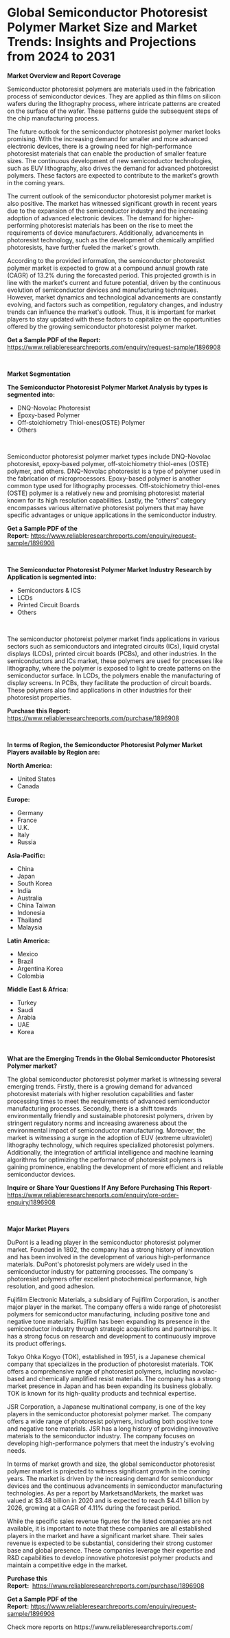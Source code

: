 <p><h1>Global Semiconductor Photoresist Polymer Market Size and Market Trends: Insights and Projections from 2024 to 2031</h1></p><p><strong>Market Overview and Report Coverage</strong></p>
<p><p>Semiconductor photoresist polymers are materials used in the fabrication process of semiconductor devices. They are applied as thin films on silicon wafers during the lithography process, where intricate patterns are created on the surface of the wafer. These patterns guide the subsequent steps of the chip manufacturing process.</p><p>The future outlook for the semiconductor photoresist polymer market looks promising. With the increasing demand for smaller and more advanced electronic devices, there is a growing need for high-performance photoresist materials that can enable the production of smaller feature sizes. The continuous development of new semiconductor technologies, such as EUV lithography, also drives the demand for advanced photoresist polymers. These factors are expected to contribute to the market's growth in the coming years.</p><p>The current outlook of the semiconductor photoresist polymer market is also positive. The market has witnessed significant growth in recent years due to the expansion of the semiconductor industry and the increasing adoption of advanced electronic devices. The demand for higher-performing photoresist materials has been on the rise to meet the requirements of device manufacturers. Additionally, advancements in photoresist technology, such as the development of chemically amplified photoresists, have further fueled the market's growth.</p><p>According to the provided information, the semiconductor photoresist polymer market is expected to grow at a compound annual growth rate (CAGR) of 13.2% during the forecasted period. This projected growth is in line with the market's current and future potential, driven by the continuous evolution of semiconductor devices and manufacturing techniques. However, market dynamics and technological advancements are constantly evolving, and factors such as competition, regulatory changes, and industry trends can influence the market's outlook. Thus, it is important for market players to stay updated with these factors to capitalize on the opportunities offered by the growing semiconductor photoresist polymer market.</p></p>
<p><strong>Get a Sample PDF of the Report:</strong> <a href="https://www.reliableresearchreports.com/enquiry/request-sample/1896908">https://www.reliableresearchreports.com/enquiry/request-sample/1896908</a></p>
<p>&nbsp;</p>
<p><strong>Market Segmentation</strong></p>
<p><strong>The Semiconductor Photoresist Polymer Market Analysis by types is segmented into:</strong></p>
<p><ul><li>DNQ-Novolac Photoresist</li><li>Epoxy-based Polymer</li><li>Off-stoichiometry Thiol-enes(OSTE) Polymer</li><li>Others</li></ul></p>
<p>&nbsp;</p>
<p><p>Semiconductor photoresist polymer market types include DNQ-Novolac photoresist, epoxy-based polymer, off-stoichiometry thiol-enes (OSTE) polymer, and others. DNQ-Novolac photoresist is a type of polymer used in the fabrication of microprocessors. Epoxy-based polymer is another common type used for lithography processes. Off-stoichiometry thiol-enes (OSTE) polymer is a relatively new and promising photoresist material known for its high resolution capabilities. Lastly, the "others" category encompasses various alternative photoresist polymers that may have specific advantages or unique applications in the semiconductor industry.</p></p>
<p><strong>Get a Sample PDF of the Report:</strong>&nbsp;<a href="https://www.reliableresearchreports.com/enquiry/request-sample/1896908">https://www.reliableresearchreports.com/enquiry/request-sample/1896908</a></p>
<p>&nbsp;</p>
<p><strong>The Semiconductor Photoresist Polymer Market Industry Research by Application is segmented into:</strong></p>
<p><ul><li>Semiconductors & ICS</li><li>LCDs</li><li>Printed Circuit Boards</li><li>Others</li></ul></p>
<p>&nbsp;</p>
<p><p>The semiconductor photoreist polymer market finds applications in various sectors such as semiconductors and integrated circuits (ICs), liquid crystal displays (LCDs), printed circuit boards (PCBs), and other industries. In the semiconductors and ICs market, these polymers are used for processes like lithography, where the polymer is exposed to light to create patterns on the semiconductor surface. In LCDs, the polymers enable the manufacturing of display screens. In PCBs, they facilitate the production of circuit boards. These polymers also find applications in other industries for their photoresist properties.</p></p>
<p><strong>Purchase this Report:</strong>&nbsp; <a href="https://www.reliableresearchreports.com/purchase/1896908">https://www.reliableresearchreports.com/purchase/1896908</a></p>
<p>&nbsp;</p>
<p><strong>In terms of Region, the Semiconductor Photoresist Polymer Market Players available by Region are:</strong></p>
<p>
    <p> <strong> North America: </strong>
        <ul>
            <li>United States</li>
            <li>Canada</li>
        </ul>
        </p> 
    <p> <strong> Europe: </strong>
        <ul>
            <li>Germany</li>
            <li>France</li>
            <li>U.K.</li>
            <li>Italy</li>
            <li>Russia</li>
        </ul>
        </p> 
    <p> <strong> Asia-Pacific: </strong>
        <ul>
            <li>China</li>
            <li>Japan</li>
            <li>South Korea</li>
            <li>India</li>
            <li>Australia</li>
            <li>China Taiwan</li>
            <li>Indonesia</li>
            <li>Thailand</li>
            <li>Malaysia</li>
        </ul>
        </p> 
    <p> <strong> Latin America: </strong>
        <ul>
            <li>Mexico</li>
            <li>Brazil</li>
            <li>Argentina Korea</li>
            <li>Colombia</li>
        </ul>
        </p> 
    <p> <strong> Middle East & Africa: </strong>
        <ul>
            <li>Turkey</li>
            <li>Saudi</li>
            <li>Arabia</li>
            <li>UAE</li>
            <li>Korea</li>
        </ul>
    </p>
    </p>
<p>&nbsp;</p>
<p><strong>What are the Emerging Trends in the Global Semiconductor Photoresist Polymer market?</strong></p>
<p><p>The global semiconductor photoresist polymer market is witnessing several emerging trends. Firstly, there is a growing demand for advanced photoresist materials with higher resolution capabilities and faster processing times to meet the requirements of advanced semiconductor manufacturing processes. Secondly, there is a shift towards environmentally friendly and sustainable photoresist polymers, driven by stringent regulatory norms and increasing awareness about the environmental impact of semiconductor manufacturing. Moreover, the market is witnessing a surge in the adoption of EUV (extreme ultraviolet) lithography technology, which requires specialized photoresist polymers. Additionally, the integration of artificial intelligence and machine learning algorithms for optimizing the performance of photoresist polymers is gaining prominence, enabling the development of more efficient and reliable semiconductor devices.</p></p>
<p><strong>Inquire or Share Your Questions If Any Before Purchasing This Report</strong>- <a href="https://www.reliableresearchreports.com/enquiry/pre-order-enquiry/1896908">https://www.reliableresearchreports.com/enquiry/pre-order-enquiry/1896908</a></p>
<p>&nbsp;</p>
<p><strong>Major Market Players</strong></p>
<p><p>DuPont is a leading player in the semiconductor photoresist polymer market. Founded in 1802, the company has a strong history of innovation and has been involved in the development of various high-performance materials. DuPont's photoresist polymers are widely used in the semiconductor industry for patterning processes. The company's photoresist polymers offer excellent photochemical performance, high resolution, and good adhesion.</p><p>Fujifilm Electronic Materials, a subsidiary of Fujifilm Corporation, is another major player in the market. The company offers a wide range of photoresist polymers for semiconductor manufacturing, including positive tone and negative tone materials. Fujifilm has been expanding its presence in the semiconductor industry through strategic acquisitions and partnerships. It has a strong focus on research and development to continuously improve its product offerings.</p><p>Tokyo Ohka Kogyo (TOK), established in 1951, is a Japanese chemical company that specializes in the production of photoresist materials. TOK offers a comprehensive range of photoresist polymers, including novolac-based and chemically amplified resist materials. The company has a strong market presence in Japan and has been expanding its business globally. TOK is known for its high-quality products and technical expertise.</p><p>JSR Corporation, a Japanese multinational company, is one of the key players in the semiconductor photoresist polymer market. The company offers a wide range of photoresist polymers, including both positive tone and negative tone materials. JSR has a long history of providing innovative materials to the semiconductor industry. The company focuses on developing high-performance polymers that meet the industry's evolving needs.</p><p>In terms of market growth and size, the global semiconductor photoresist polymer market is projected to witness significant growth in the coming years. The market is driven by the increasing demand for semiconductor devices and the continuous advancements in semiconductor manufacturing technologies. As per a report by MarketsandMarkets, the market was valued at $3.48 billion in 2020 and is expected to reach $4.41 billion by 2026, growing at a CAGR of 4.11% during the forecast period.</p><p>While the specific sales revenue figures for the listed companies are not available, it is important to note that these companies are all established players in the market and have a significant market share. Their sales revenue is expected to be substantial, considering their strong customer base and global presence. These companies leverage their expertise and R&D capabilities to develop innovative photoresist polymer products and maintain a competitive edge in the market.</p></p>
<p><strong>Purchase this Report:</strong>&nbsp;&nbsp;<a href="https://www.reliableresearchreports.com/purchase/1896908">https://www.reliableresearchreports.com/purchase/1896908</a></p>
<p></p>
<p><strong>Get a Sample PDF of the Report:</strong>&nbsp;<a href="https://www.reliableresearchreports.com/enquiry/request-sample/1896908">https://www.reliableresearchreports.com/enquiry/request-sample/1896908</a></p>
<p>Check more reports on https://www.reliableresearchreports.com/</p>